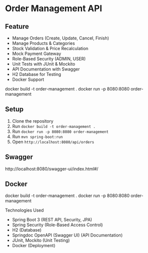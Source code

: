 # Order Management API

## Feature
 - Manage Orders (Create, Update, Cancel, Finish)
 - Manage Products & Categories
 - Stock Validation & Price Recalculation
 - Mock Payment Gateway
 - Role-Based Security (ADMIN, USER)
 - Unit Tests with JUnit & Mockito
 - API Documentation with Swagger
 - H2 Database for Testing
 - Docker Support


docker build -t order-management .
docker run -p 8080:8080 order-management

## Setup
1. Clone the repository
2. Run `docker build -t order-management .`
2. Run `docker run -p 8080:8080 order-management`
2. Run `mvn spring-boot:run`
3. Open `http://localhost:8080/api/orders`

## Swagger
http://localhost:8080/swagger-ui/index.html#/

## Docker
docker build -t order-management .
docker run -p 8080:8080 order-management

Technologies Used
 - Spring Boot 3 (REST API, Security, JPA)
 - Spring Security (Role-Based Access Control)
 - H2  (Database)
 - Springdoc OpenAPI (Swagger UI) (API Documentation)
 - JUnit, Mockito (Unit Testing)
 - Docker (Deployment)
